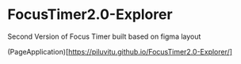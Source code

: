 # FocusTimer2.0-Explorer
Second Version of Focus Timer built based on figma layout

(PageApplication)[https://piluvitu.github.io/FocusTimer2.0-Explorer/]